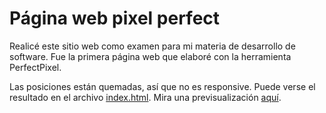 # Página web pixel perfect

Realicé este sitio web como examen para mi materia de desarrollo de software. Fue la primera página web que elaboré con la herramienta PerfectPixel.

Las posiciones están quemadas, así que no es responsive. Puede verse el resultado en el archivo [index.html](./index.html). Mira una previsualización [aquí](https://htmlpreview.github.io/?https://github.com/danielTeniente/htmlPractice/blob/master/pagina/index.html).